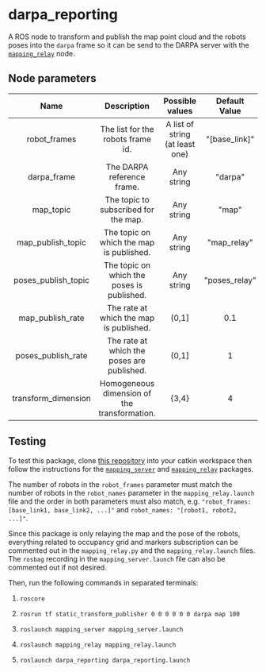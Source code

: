 # darpa_reporting

A ROS node to transform and publish the map point cloud and the robots poses into the `darpa` frame so it can be send to the DARPA server with the [`mapping_relay`](https://bitbucket.org/subtchallenge/test_mapping_server/src/master/mapping_relay/) node.

## Node parameters

|        Name         |                 Description                  |         Possible values         | Default Value |
| :-----------------: | :------------------------------------------: | :-----------------------------: | :-----------: |
|    robot_frames     |      The list for the robots frame id.       | A list of string (at least one) | "[base_link]" |
|     darpa_frame     |          The DARPA reference frame.          |           Any string            |    "darpa"    |
|      map_topic      |     The topic to subscribed for the map.     |           Any string            |     "map"     |
|  map_publish_topic  |   The topic on which the map is published.   |           Any string            |  "map_relay"  |
| poses_publish_topic |  The topic on which the poses is published.  |           Any string            | "poses_relay" |
|  map_publish_rate   |   The rate at which the map is published.    |              (0,1]              |      0.1      |
| poses_publish_rate  |  The rate at which the poses are published.  |              (0,1]              |       1       |
| transform_dimension | Homogeneous dimension of the transformation. |              {3,4}              |       4       |

## Testing

To test this package, clone [this repository](https://bitbucket.org/subtchallenge/test_mapping_server/src/master/) into your catkin workspace then follow the instructions for the [`mapping_server`](https://bitbucket.org/subtchallenge/test_mapping_server/src/master/mapping_server/) and [`mapping_relay`](https://bitbucket.org/subtchallenge/test_mapping_server/src/master/mapping_relay/) packages.

The number of robots in the `robot_frames` parameter must match the number of robots in the `robot_names` parameter in the `mapping_relay.launch` file and the order in both parameters must also match, e.g. `"robot_frames: [base_link1, base_link2, ...]"` and `robot_names: "[robot1, robot2, ...]"`.

Since this package is only relaying the map and the pose of the robots, everything related to occupancy grid and markers subscription can be commented out in the `mapping_relay.py` and the `mapping_relay.launch` files. The `rosbag` recording in the `mapping_server.launch` file can also be commented out if not desired.

Then, run the following commands in separated terminals:

1. `roscore`

1. `rosrun tf static_transform_publisher 0 0 0 0 0 0 darpa map 100`

1. `roslaunch mapping_server mapping_server.launch`

1. `roslaunch mapping_relay mapping_relay.launch`

1. `roslaunch darpa_reporting darpa_reporting.launch`
